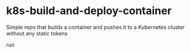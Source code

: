 # k8s-build-and-deploy-container
Simple repo that builds a container and pushes it to a Kubernetes cluster without any static tokens

run
